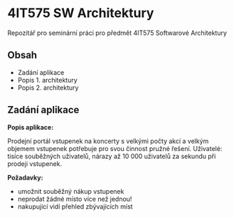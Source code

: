 # 4IT575 SW Architektury
Repozitář pro seminární práci pro předmět 4IT575 Softwarové Architektury

## Obsah
- Zadání aplikace
- Popis 1. architektury
- Popis 2. architektury

## Zadání aplikace
**Popis aplikace:**

Prodejní portál vstupenek na koncerty s velkými počty akcí a velkým objemem vstupenek potřebuje pro svou činnost pružné řešení.
Uživatelé: tisíce souběžných uživatelů, nárazy až 10 000 uživatelů za sekundu při prodeji vstupenek.

**Požadavky:**
- umožnit souběžný nákup vstupenek
- neprodat žádné místo více než jednou!
- nakupující vidí přehled zbývajících míst
